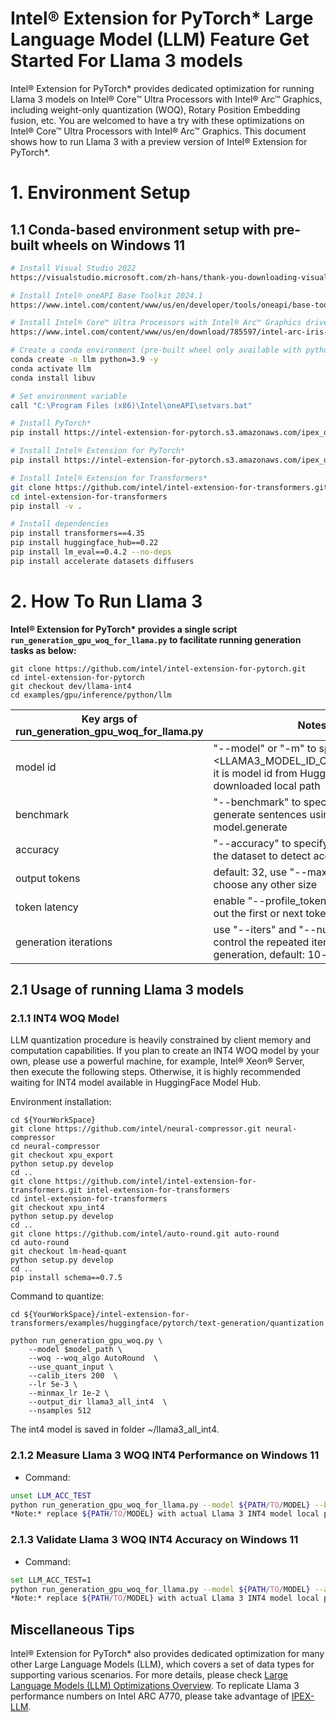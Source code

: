 # Intel® Extension for PyTorch* Large Language Model (LLM) Feature Get Started For Llama 3 models

Intel® Extension for PyTorch* provides dedicated optimization for running Llama 3 models on Intel® Core™ Ultra Processors with Intel® Arc™ Graphics, including weight-only quantization (WOQ), Rotary Position Embedding fusion, etc. You are welcomed to have a try with these optimizations on Intel® Core™ Ultra Processors with Intel® Arc™ Graphics. This document shows how to run Llama 3 with a preview version of Intel® Extension for PyTorch*.

# 1. Environment Setup

## 1.1 Conda-based environment setup with pre-built wheels on Windows 11

```bash
# Install Visual Studio 2022
https://visualstudio.microsoft.com/zh-hans/thank-you-downloading-visual-studio/?sku=Community&channel=Release&version=VS2022&source=VSLandingPage&cid=2030&passive=false

# Install Intel® oneAPI Base Toolkit 2024.1
https://www.intel.com/content/www/us/en/developer/tools/oneapi/base-toolkit-download.html?operatingsystem=window

# Install Intel® Core™ Ultra Processors with Intel® Arc™ Graphics driver
https://www.intel.com/content/www/us/en/download/785597/intel-arc-iris-xe-graphics-windows.html

# Create a conda environment (pre-built wheel only available with python=3.9)
conda create -n llm python=3.9 -y
conda activate llm
conda install libuv

# Set environment variable
call "C:\Program Files (x86)\Intel\oneAPI\setvars.bat"

# Install PyTorch*
pip install https://intel-extension-for-pytorch.s3.amazonaws.com/ipex_dev/xpu/torch-2.1.0a0%2Bgit04048c2-cp39-cp39-win_amd64.whl

# Install Intel® Extension for PyTorch*
pip install https://intel-extension-for-pytorch.s3.amazonaws.com/ipex_dev/xpu/intel_extension_for_pytorch-2.1.30%2Bgit03c5535-cp39-cp39-win_amd64.whl

# Install Intel® Extension for Transformers*
git clone https://github.com/intel/intel-extension-for-transformers.git intel-extension-for-transformers -b xpu_lm_head 
cd intel-extension-for-transformers 
pip install -v .

# Install dependencies
pip install transformers==4.35
pip install huggingface_hub==0.22
pip install lm_eval==0.4.2 --no-deps
pip install accelerate datasets diffusers
```


# 2. How To Run Llama 3

**Intel® Extension for PyTorch\* provides a single script `run_generation_gpu_woq_for_llama.py` to facilitate running generation tasks as below:**

```
git clone https://github.com/intel/intel-extension-for-pytorch.git
cd intel-extension-for-pytorch
git checkout dev/llama-int4
cd examples/gpu/inference/python/llm
```

| Key args of run_generation_gpu_woq_for_llama.py | Notes |
|---|---|
| model id | "--model" or "-m" to specify the <LLAMA3_MODEL_ID_OR_LOCAL_PATH>, it is model id from Huggingface or downloaded local path |
| benchmark | "--benchmark" to specify whether to generate sentences using model.generate |
| accuracy | "--accuracy" to specify whether to use the dataset to detect accuracy |
| output tokens | default: 32, use "--max-new-tokens" to choose any other size |
| token latency |  enable "--profile_token_latency" to print out the first or next token latency |
| generation iterations |  use "--iters" and "--num-warmup" to control the repeated iterations of generation, default: 10-iter/3-warmup |

## 2.1 Usage of running Llama 3 models

### 2.1.1 INT4 WOQ Model
LLM quantization procedure is heavily constrained by client memory and computation capabilities. If you plan to create an INT4 WOQ model by your own, please use a powerful machine, for example, Intel® Xeon® Server, then execute the following steps. Otherwise, it is highly recommended waiting for INT4 model available in HuggingFace Model Hub.

Environment installation:
```
cd ${YourWorkSpace}
git clone https://github.com/intel/neural-compressor.git neural-compressor
cd neural-compressor
git checkout xpu_export
python setup.py develop
cd ..
git clone https://github.com/intel/intel-extension-for-transformers.git intel-extension-for-transformers
cd intel-extension-for-transformers
git checkout xpu_int4
python setup.py develop
cd ..
git clone https://github.com/intel/auto-round.git auto-round
cd auto-round
git checkout lm-head-quant
python setup.py develop
cd ..
pip install schema==0.7.5
```

Command to quantize:

```
cd ${YourWorkSpace}/intel-extension-for-transformers/examples/huggingface/pytorch/text-generation/quantization

python run_generation_gpu_woq.py \
    --model $model_path \
    --woq --woq_algo AutoRound  \
    --use_quant_input \
    --calib_iters 200  \
    --lr 5e-3 \
    --minmax_lr 1e-2 \
    --output_dir llama3_all_int4  \
    --nsamples 512
```

The int4 model is saved in folder ~/llama3_all_int4.

### 2.1.2 Measure Llama 3 WOQ INT4 Performance on Windows 11

- Command:
```bash
unset LLM_ACC_TEST
python run_generation_gpu_woq_for_llama.py --model ${PATH/TO/MODEL} --benchmark --profile_token_latency
*Note:* replace ${PATH/TO/MODEL} with actual Llama 3 INT4 model local path
```

### 2.1.3 Validate Llama 3 WOQ INT4 Accuracy on Windows 11

- Command:
```bash
set LLM_ACC_TEST=1 
python run_generation_gpu_woq_for_llama.py --model ${PATH/TO/MODEL} --accuracy --task "piqa"
*Note:* replace ${PATH/TO/MODEL} with actual Llama 3 INT4 model local path
```

## Miscellaneous Tips
Intel® Extension for PyTorch* also provides dedicated optimization for many other Large Language Models (LLM), which covers a set of data types for supporting various scenarios. For more details, please check [Large Language Models (LLM) Optimizations Overview](https://intel.github.io/intel-extension-for-pytorch/xpu/latest/tutorials/llm.html). To replicate Llama 3 performance numbers on Intel ARC A770, please take advantage of [IPEX-LLM](https://github.com/intel-analytics/ipex-llm).
